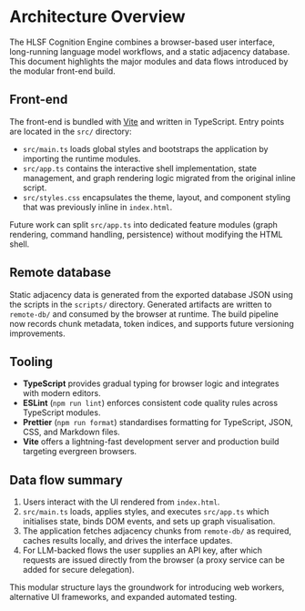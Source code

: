 # Architecture Overview

The HLSF Cognition Engine combines a browser-based user interface, long-running language model workflows, and a static adjacency database. This document highlights the major modules and data flows introduced by the modular front-end build.

## Front-end

The front-end is bundled with [Vite](https://vitejs.dev/) and written in TypeScript. Entry points are located in the `src/` directory:

- `src/main.ts` loads global styles and bootstraps the application by importing the runtime modules.
- `src/app.ts` contains the interactive shell implementation, state management, and graph rendering logic migrated from the original inline script.
- `src/styles.css` encapsulates the theme, layout, and component styling that was previously inline in `index.html`.

Future work can split `src/app.ts` into dedicated feature modules (graph rendering, command handling, persistence) without modifying the HTML shell.

## Remote database

Static adjacency data is generated from the exported database JSON using the scripts in the `scripts/` directory. Generated artifacts are written to `remote-db/` and consumed by the browser at runtime. The build pipeline now records chunk metadata, token indices, and supports future versioning improvements.

## Tooling

- **TypeScript** provides gradual typing for browser logic and integrates with modern editors.
- **ESLint** (`npm run lint`) enforces consistent code quality rules across TypeScript modules.
- **Prettier** (`npm run format`) standardises formatting for TypeScript, JSON, CSS, and Markdown files.
- **Vite** offers a lightning-fast development server and production build targeting evergreen browsers.

## Data flow summary

1. Users interact with the UI rendered from `index.html`.
2. `src/main.ts` loads, applies styles, and executes `src/app.ts` which initialises state, binds DOM events, and sets up graph visualisation.
3. The application fetches adjacency chunks from `remote-db/` as required, caches results locally, and drives the interface updates.
4. For LLM-backed flows the user supplies an API key, after which requests are issued directly from the browser (a proxy service can be added for secure delegation).

This modular structure lays the groundwork for introducing web workers, alternative UI frameworks, and expanded automated testing.
